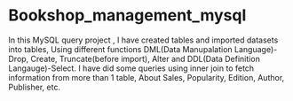 # Bookshop_management_mysql

In this MySQL query project , I have created tables and imported datasets into tables, Using different functions DML(Data Manupalation Language)-Drop, Create, Truncate(before import), Alter and DDL(Data Definition Langauge)-Select.
I have did some queries using inner join to fetch information from more than 1 table, About Sales, Popularity, Edition, Author, Publisher, etc.
